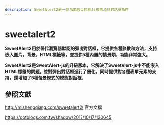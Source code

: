 ```yaml
---
description: SweetAlert2是一款功能強大的純Js模態消息對話框插件
---
```


# sweetalert2

**SweetAlert2用於替代瀏覽器默認的彈出對話框，它提供各種參數和方法，支持嵌入圖片，背景，HTML標籤等，並提供5種內置的情景類，功能非常強大。**

**SweetAlert2是SweetAlert-js的升級版本，它解決了SweetAlert-js中不能嵌入HTML標籤的問題，並對彈出對話框進行了優化，同時提供對各種表單元素的支持，還增加了5種情景模式的模態對話框。**  

## 參照文獻

http://mishengqiang.com/sweetalert2/ 官方文檔

https://dotblogs.com.tw/shadow/2017/10/17/130645

